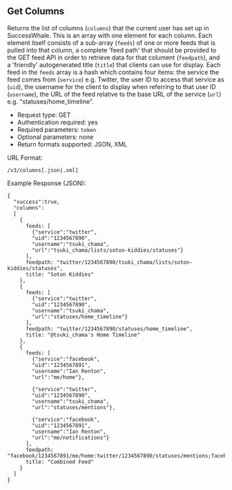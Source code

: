 Get Columns
-----------

Returns the list of columns (`columns`) that the current user has set up in SuccessWhale. This is an array with one element for each column. Each element itself consists of a sub-array (`feeds`) of one or more feeds that is pulled into that column, a complete 'feed path' that should be provided to the GET feed API in order to retrieve data for that colument (`feedpath`), and a 'friendly' autogenerated title (`title`) that clients can use for display. Each feed in the `feeds` array is a hash which contains four items: the service the feed comes from (`service`) e.g. Twitter, the user ID to access that service as (`uid`), the username for the client to display when referring to that user ID (`username`), the URL of the feed relative to the base URL of the service (`url`) e.g. "statuses/home_timeline".

* Request type: GET
* Authentication required: yes
* Required parameters: `token`
* Optional parameters: none
* Return formats supported: JSON, XML

URL Format:

    /v3/columns[.json|.xml]

Example Response (JSON):

    {
      "success":true,
      "columns":
      [
        {
          feeds: [
            {"service":"twitter",
            "uid":"1234567890",
            "username":"tsuki_chama",
            "url":"tsuki_chama/lists/soton-kiddies/statuses"}
          ],
          feedpath: "twitter/1234567890/tsuki_chama/lists/soton-kiddies/statuses",
          title: "Soton Kiddies"
        },
        {
          feeds: [
            {"service":"twitter",
            "uid":"1234567890",
            "username":"tsuki_chama",
            "url":"statuses/home_timeline"}
          ],
          feedpath: "twitter/1234567890/statuses/home_timeline",
          title: "@tsuki_chama's Home Timeline"
        },
        {
          feeds: [
            {"service":"facebook",
            "uid":"1234567891",
            "username":"Ian Renton",
            "url":"me/home"},

            {"service":"twitter",
            "uid":"1234567890",
            "username":"tsuki_chama",
            "url":"statuses/mentions"},

            {"service":"facebook",
            "uid":"1234567891",
            "username":"Ian Renton",
            "url":"me/notifications"}
          ],
          feedpath: "facebook/1234567891/me/home:twitter/1234567890/statuses/mentions;facebook/1234567891/me/notifications",
          title: "Combined Feed"
        }
      ]
    }